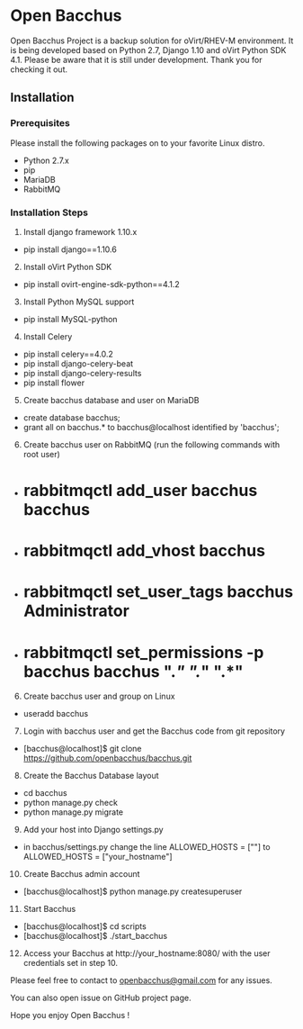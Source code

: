 # Open Bacchus 
Open Bacchus Project is a backup solution for oVirt/RHEV-M environment. It is being developed based on Python 2.7, Django 1.10 and oVirt Python SDK 4.1. Please be aware that it is still under development.
Thank you for checking it out.

## Installation
### Prerequisites
Please install the following packages on to your favorite Linux distro.
- Python 2.7.x
- pip
- MariaDB
- RabbitMQ

### Installation Steps
1. Install django framework 1.10.x
- pip install django==1.10.6

2. Install oVirt Python SDK
- pip install ovirt-engine-sdk-python==4.1.2

3. Install Python MySQL support
- pip install MySQL-python

4. Install Celery
- pip install celery==4.0.2
- pip install django-celery-beat
- pip install django-celery-results
- pip install flower

5. Create bacchus database and user on MariaDB
- create database bacchus;
- grant all on bacchus.* to bacchus@localhost identified by 'bacchus';

6. Create bacchus user on RabbitMQ (run the following commands with root user)
- # rabbitmqctl add_user bacchus bacchus
- # rabbitmqctl add_vhost bacchus
- # rabbitmqctl set_user_tags bacchus Administrator
- # rabbitmqctl set_permissions -p bacchus bacchus ".*" ".*" ".*"

6. Create bacchus user and group on Linux
- useradd bacchus

7. Login with bacchus user and get the Bacchus code from git repository
- [bacchus@localhost]$ git clone https://github.com/openbacchus/bacchus.git

8. Create the Bacchus Database layout 
- cd bacchus
- python manage.py check
- python manage.py migrate

9. Add your host into Django settings.py
- in bacchus/settings.py change the line ALLOWED_HOSTS = [""] to ALLOWED_HOSTS = ["your_hostname"]

10. Create Bacchus admin account
- [bacchus@localhost]$ python manage.py createsuperuser 

11. Start Bacchus
- [bacchus@localhost]$ cd scripts
- [bacchus@localhost]$ ./start_bacchus

12. Access your Bacchus at http://your_hostname:8080/ with the user credentials set in step 10.

Please feel free to contact to openbacchus@gmail.com for any issues.

You can also open issue on GitHub project page.

Hope you enjoy Open Bacchus !


